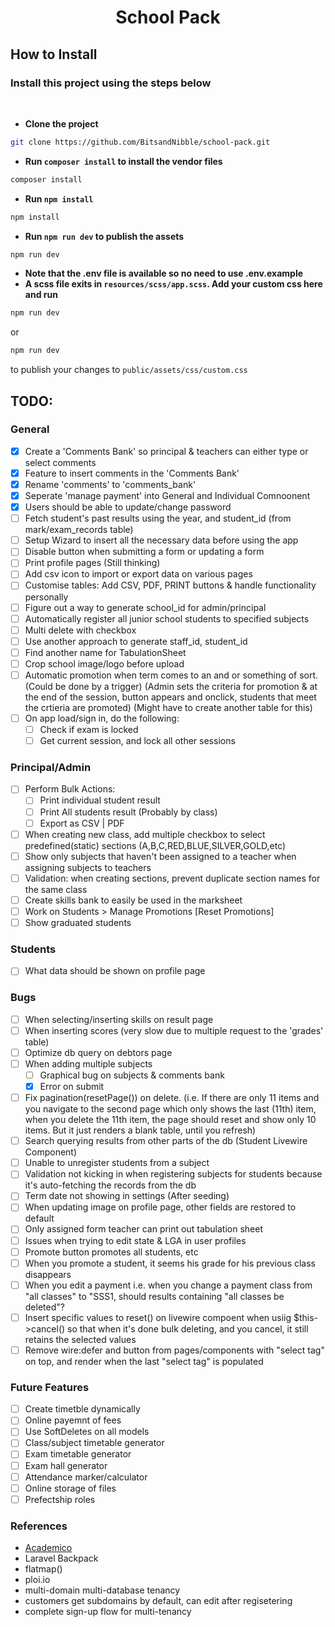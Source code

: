 # <p align="center">School Pack</p>

## How to Install

### Install this project using the steps below

<br>

-   **Clone the project**

```bash
git clone https://github.com/BitsandNibble/school-pack.git
```

-   **Run `composer install` to install the vendor files**

```bash
composer install
```

-   **Run `npm install`**

```bash
npm install
```

-   **Run `npm run dev` to publish the assets**

```bash
npm run dev
```

-   **Note that the .env file is available so no need to use .env.example**
-   **A scss file exits in `resources/scss/app.scss`. Add your custom css here and run**

```bash
npm run dev
```

or

```bash
npm run dev
```

to publish your changes to `public/assets/css/custom.css`

## TODO:

### General

-   [x] Create a 'Comments Bank' so principal & teachers can either type or select comments
-   [x] Feature to insert comments in the 'Comments Bank'
-   [x] Rename 'comments' to 'comments_bank'
-   [x] Seperate 'manage payment' into General and Individual Comnoonent
-   [x] Users should be able to update/change password
-   [ ] Fetch student's past results using the year, and student_id (from mark/exam_records table)
-   [ ] Setup Wizard to insert all the necessary data before using the app
-   [ ] Disable button when submitting a form or updating a form
-   [ ] Print profile pages (Still thinking)
-   [ ] Add csv icon to import or export data on various pages
-   [ ] Customise tables: Add CSV, PDF, PRINT buttons & handle functionality personally
-   [ ] Figure out a way to generate school_id for admin/principal
-   [ ] Automatically register all junior school students to specified subjects
-   [ ] Multi delete with checkbox
-   [ ] Use another approach to generate staff_id, student_id
-   [ ] Find another name for TabulationSheet
-   [ ] Crop school image/logo before upload
-   [ ] Automatic promotion when term comes to an and or something of sort. (Could be done by a trigger) (Admin sets the criteria for promotion & at the end of the session, button appears and onclick, students that meet the crtieria are promoted) (Might have to create another table for this)
-   [ ] On app load/sign in, do the following:
    -   [ ] Check if exam is locked
    -   [ ] Get current session, and lock all other sessions

### Principal/Admin

-   [ ] Perform Bulk Actions:
    -   [ ] Print individual student result
    -   [ ] Print All students result (Probably by class)
    -   [ ] Export as CSV | PDF
-   [ ] When creating new class, add multiple checkbox to select predefined(static) sections (A,B,C,RED,BLUE,SILVER,GOLD,etc)
-   [ ] Show only subjects that haven't been assigned to a teacher when assigning subjects to teachers
-   [ ] Validation: when creating sections, prevent duplicate section names for the same class
-   [ ] Create skills bank to easily be used in the marksheet
-   [ ] Work on Students > Manage Promotions [Reset Promotions]
-   [ ] Show graduated students

### Students

-   [ ] What data should be shown on profile page

### Bugs

-   [ ] When selecting/inserting skills on result page
-   [ ] When inserting scores (very slow due to multiple request to the 'grades' table)
-   [ ] Optimize db query on debtors page
-   [ ] When adding multiple subjects
    -   [ ] Graphical bug on subjects & comments bank
    -   [x] Error on submit
-   [ ] Fix pagination(resetPage()) on delete. (i.e. If there are only 11 items and you navigate to the second page which only shows the last (11th) item, when you delete the 11th item, the page should reset and show only 10 items. But it just renders a blank table, until you refresh)
-   [ ] Search querying results from other parts of the db (Student Livewire Component)
-   [ ] Unable to unregister students from a subject
-   [ ] Validation not kicking in when registering subjects for students because it's auto-fetching the records from the db
-   [ ] Term date not showing in settings (After seeding)
-   [ ] When updating image on profile page, other fields are restored to default
-   [ ] Only assigned form teacher can print out tabulation sheet
-   [ ] Issues when trying to edit state & LGA in user profiles
-   [ ] Promote button promotes all students, etc
-   [ ] When you promote a student, it seems his grade for his previous class disappears
-   [ ] When you edit a payment i.e. when you change a payment class from "all classes" to "SSS1, should results containing "all classes be deleted"?
-   [ ] Insert specific values to reset() on livewire compoent when usiig $this->cancel() so that when it's done bulk deleting, and you cancel, it still retains the selected values
-   [ ] Remove wire:defer and button from pages/components with "select tag" on top, and render when the last "select tag" is populated

### Future Features

-   [ ] Create timetble dynamically
-   [ ] Online payemnt of fees
-   [ ] Use SoftDeletes on all models
-   [ ] Class/subject timetable generator
-   [ ] Exam timetable generator
-   [ ] Exam hall generator
-   [ ] Attendance marker/calculator
-   [ ] Online storage of files
-   [ ] Prefectship roles

### References

-   [Academico](https://academico.thomasdebay.com)
-   Laravel Backpack
-   flatmap()
-   ploi.io
-   multi-domain multi-database tenancy
-   customers get subdomains by default, can edit after regisetering
-   complete sign-up flow for multi-tenancy
